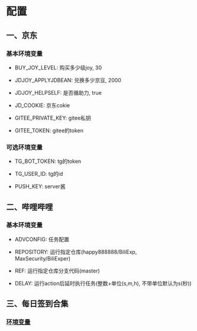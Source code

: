 # 配置

## 一、京东

### 基本环境变量

- BUY_JOY_LEVEL: 购买多少级joy, 30

- JDJOY_APPLYJDBEAN: 兑换多少京豆, 2000

- JDJOY_HELPSELF: 是否循助力, true

- JD_COOKIE: 京东cokie

- GITEE_PRIVATE_KEY: gitee私钥

- GITEE_TOKEN: gitee的token

### 可选环境变量

- TG_BOT_TOKEN: tg的token

- TG_USER_ID: tg的id

- PUSH_KEY: server酱

## 二、哔哩哔哩

### 基本环境变量

- ADVCONFIG: 任务配置

- REPOSITORY: 运行指定仓库(happy888888/BiliExp, MaxSecurity/BiliExper)

- REF: 运行指定仓库分支代码(master)

- DELAY: 运行action后延时执行任务(整数+单位(s,m,h), 不带单位默认为s(秒))

## 三、每日签到合集

### [环境变量](https://gitee.com/sitoi/dailycheckin/blob/main/docs/settings.md)
